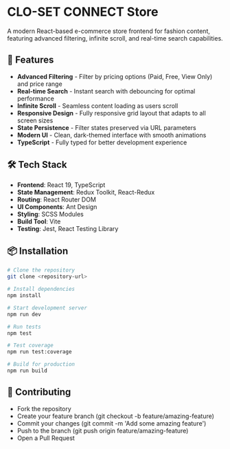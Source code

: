 # CLO-SET CONNECT Store

A modern React-based e-commerce store frontend for fashion content, featuring advanced filtering, infinite scroll, and real-time search capabilities.

## 🚀 Features

- **Advanced Filtering** - Filter by pricing options (Paid, Free, View Only) and price range
- **Real-time Search** - Instant search with debouncing for optimal performance
- **Infinite Scroll** - Seamless content loading as users scroll
- **Responsive Design** - Fully responsive grid layout that adapts to all screen sizes
- **State Persistence** - Filter states preserved via URL parameters
- **Modern UI** - Clean, dark-themed interface with smooth animations
- **TypeScript** - Fully typed for better development experience

## 🛠 Tech Stack

- **Frontend**: React 19, TypeScript
- **State Management**: Redux Toolkit, React-Redux
- **Routing**: React Router DOM
- **UI Components**: Ant Design
- **Styling**: SCSS Modules
- **Build Tool**: Vite
- **Testing**: Jest, React Testing Library

## 📦 Installation

```bash
# Clone the repository
git clone <repository-url>

# Install dependencies
npm install

# Start development server
npm run dev

# Run tests
npm test

# Test coverage
npm run test:coverage

# Build for production
npm run build

```

## 🤝 Contributing

- Fork the repository
- Create your feature branch (git checkout -b feature/amazing-feature)
- Commit your changes (git commit -m 'Add some amazing feature')
- Push to the branch (git push origin feature/amazing-feature)
- Open a Pull Request
